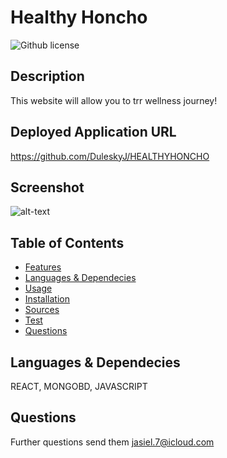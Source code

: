 # Healthy Honcho

  ![Github license](https://img.shields.io/badge/license-MIT-blue.svg)

  ## Description

  This website will allow you to trr wellness journey!

  ## Deployed Application URL
  
  https://github.com/DuleskyJ/HEALTHYHONCHO
  

  ## Screenshot
  ![alt-text]()

  ## Table of Contents

  * [Features](#features)
  * [Languages & Dependecies](#languagesanddependencies)
  * [Usage](#usage)
  * [Installation](#installation)
  * [Sources](#sources)
  * [Test](#test)
  * [Questions](#questions)

  

  ## Languages & Dependecies

  REACT, MONGOBD, JAVASCRIPT

  

  ## Questions 

  Further questions send them [jasiel.7@icloud.com](mailto:jasiel.7@icloud.com?subject=[GitHub%20Dev20Connect])